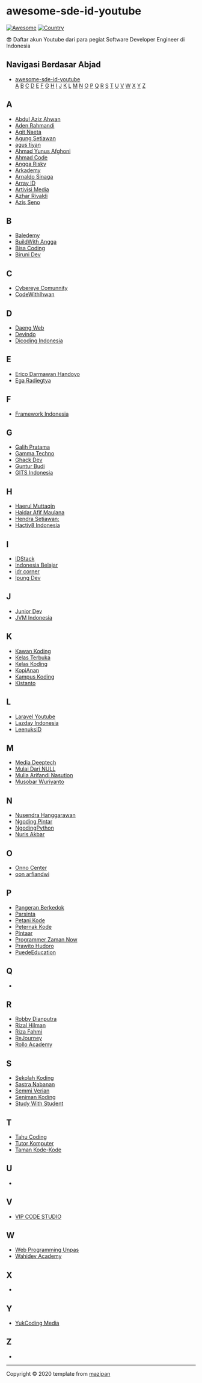 # awesome-sde-id-youtube

[![Awesome](https://cdn.rawgit.com/sindresorhus/awesome/d7305f38d29fed78fa85652e3a63e154dd8e8829/media/badge.svg)](https://github.com/sindresorhus/awesome/)
[![Country](https://img.shields.io/badge/country-indonesia-blue.svg)](#)

😎 Daftar akun Youtube dari para pegiat Software Developer Engineer di Indonesia

## Navigasi Berdasar Abjad

- [awesome-sde-id-youtube](#awesome-sde-id-youtube)  
  [A](#a) [B](#b) [C](#c) [D](#d) [E](#e) [F](#f) [G](#g) [H](#h) [I](#i) [J](#j) [K](#k) [L](#l) [M](#m) [N](#n) [O](#o) [P](#p) [Q](#q) [R](#r) [S](#s) [T](#t) [U](#u) [V](#v) [W](#w) [X](#x) [Y](#y) [Z](#z)

## A

+ [Abdul Aziz Ahwan](https://www.youtube.com/channel/UCQUfwiydQHf0u4Gb6uT-hyA)
+ [Aden Rahmandi](https://www.youtube.com/channel/UC4RphDrAUU7ainf6WVco-7Q)
+ [Agit Naeta](https://www.youtube.com/channel/UC2ZwPrUbjBcAbk9qem810rA)
+ [Agung Setiawan](https://www.youtube.com/channel/UClYSachcLCPcKdvZw6iE4qw)
+ [agus tiyan](https://www.youtube.com/channel/UCXdEyho-pT7dDkv00ngfhVw)
+ [Ahmad Yunus Afghoni](https://www.youtube.com/channel/UCjxPo_EJYtoj-Ho3jx_zQpQ)
+ [Ahmad Code](https://www.youtube.com/channel/UClJLitmcyWx2N_EEkAiC1nA)
+ [Angga Risky](https://www.youtube.com/channel/UCG1aEPR4NO2Sd_mmJFimfQQ)
+ [Arkademy](https://www.youtube.com/c/Arkademy/)
+ [Arnaldo Sinaga](https://www.youtube.com/user/hopeaustar)
+ [Array ID](https://www.youtube.com/c/ArrayID/featured)
+ [Artivisi Media](https://www.youtube.com/channel/UC3oNtvY3sETKZU7wEQyePQQ)
+ [Azhar Rivaldi](https://www.youtube.com/channel/UCBXvboJdq9BSqSaZtSZhxyA)
+ [Azis Seno](https://www.youtube.com/channel/UCMYLawqsQaujS5erEoPsV8w)

## B
+ [Baledemy](https://www.youtube.com/channel/UCo2MhO0TrEUKdL9Pt-JNgLg)
+ [BuildWith Angga](https://www.youtube.com/channel/UCrCqB6_uGWECG-Fns1ArhFA)
+ [Bisa Coding](https://www.youtube.com/channel/UCl78GqenSrq9UKUyItAy6Nw)
+ [Biruni Dev](https://www.youtube.com/channel/UCyj-fIFSMwrwbuzx1sCWztg)

## C

+ [Cybereye Comunnity](https://www.youtube.com/channel/UCZbsWQGnHQQxLFFyLsuEF_g)
+ [CodeWithIhwan](https://www.youtube.com/channel/UCjntzibNSsjjIOh0HoP9vxw)

## D

+ [Daeng Web](https://www.youtube.com/channel/UCHsijoukA4I8qdJoK6WW9Ww)
+ [Devindo](https://www.youtube.com/channel/UCc0Hy5IPH65l05x170ZmiCw)
+ [Dicoding Indonesia](https://www.youtube.com/channel/UCM6BWkgiGrCHG967i_PyMiw)

## E

+ [Erico Darmawan Handoyo](https://www.youtube.com/channel/UC0s92eMIsyR9otmIiY4v8Ww)
+ [Ega Radiegtya](https://www.youtube.com/channel/UCOh-ds8EPfG8AzZOmgFRUiA)

## F

+ [Framework Indonesia](https://www.youtube.com/channel/UCFCDiQFrqj5zPMQnV-2zO2A)

## G

+ [Galih Pratama](https://www.youtube.com/channel/UClWBVXTagK9stScJlsHeEGA)
+ [Gamma Techno](https://m.youtube.com/channel/UC87A-zRelk549SRuyphJPLQ)
+ [Ghack Dev](https://www.youtube.com/user/galihlarasprakoso)
+ [Guntur Budi](https://www.youtube.com/channel/UCFAzqqspfsuFfo4wy_Ygy1A)
+ [GITS Indonesia](https://www.youtube.com/channel/UCwyc5AeH-8bTbA9v-P8Q1Hw)

## H

+ [Haerul Muttaqin](https://www.youtube.com/channel/UCFOcbpcqG-f7Ootft8zKWzw)
+ [Haidar Afif Maulana](https://www.youtube.com/channel/UC9XfZRM3OrOYci7ZLD6sU-A)
+ [Hendra Setiawan:](https://www.youtube.com/channel/UCwFN8mv31_M8quDQvAsgo1Q)
+ [Hactiv8 Indonesia](https://www.youtube.com/channel/UCyTOwW6s6zmGGFGmLDkfp2w)

## I

+ [IDStack](https://www.youtube.com/channel/UC5xgusHHscTDAHxcxq6Dwdg)
+ [Indonesia Belajar](https://www.youtube.com/channel/UCQ4Jo2IJeyRGzZBvjaaLzrw)
+ [idr corner](https://www.youtube.com/channel/UC6MTowFYbG8SK5GvTWjxSvg)
+ [Ipung Dev](https://www.youtube.com/c/IpungDevCenter)


## J

+ [Junior Dev](https://www.youtube.com/channel/UCvaOvKG4sm5XzV78OqEDUjA)
+ [JVM Indonesia](https://www.youtube.com/channel/UCXwXmQEQySqhqAMmys4N56w)

## K

+ [Kawan Koding](https://www.youtube.com/channel/UChccjG2gYrS-y9yUteVV3Mg)
+ [Kelas Terbuka](https://www.youtube.com/channel/UCnrZ-UFSzeMSxKx_OHtwKsQ)
+ [Kelas Koding](https://www.youtube.com/channel/UCrDhhfIrq-Oc1EBVHWqYhUw)
+ [KopiAnan](https://www.youtube.com/channel/UC1NN2986RQGNmzhDUl_WtyQ)
+ [Kampus Koding](https://www.youtube.com/channel/UCEnbUTEcbS8fAQxgsKQI7Sw)
+ [Kistanto](https://www.youtube.com/channel/UCOzo0Xum-ChdaWU-4N29KKQ)


## L

+ [Laravel Youtube](https://www.youtube.com/channel/UCT_1pPaTXKEl4ZpJQuxaRzg)
+ [Lazday Indonesia](https://www.youtube.com/channel/UCnJFFAhsxC1DWrJqySPPAIw)
+ [LeenuksID](https://www.youtube.com/channel/UCUvXjaQRdHcptVbGoQ_Dkkg)

## M

+ [Media Deeptech](https://www.youtube.com/channel/UCXHYMtd03eaP0Fb1zVY7HOw)
+ [Mulai Dari NULL](https://www.youtube.com/channel/UCdeCCq3KNq9NSx4sCft91eA)
+ [Mulia Arifandi Nasution](https://www.youtube.com/channel/UC4_KG3N766XHootvKXfA6Zg)
+ [Musobar Wuriyanto](https://www.youtube.com/channel/UCqOBKU-JXrM86FTt7Xzwdxw)

## N

+ [Nusendra Hanggarawan](https://www.youtube.com/channel/UCPs91pCgbgtcSdnczFSAkdA)
+ [Ngoding Pintar](https://www.youtube.com/channel/UCPNxvt1OZMhVRzeBFK_VDig/videos)
+ [NgodingPython](https://www.youtube.com/c/NgodingPython/featured)
+ [Nuris Akbar](https://www.youtube.com/channel/UC0Qozugp4pVTQwkgTcUdmkg)

## O

+ [Onno Center](https://www.youtube.com/channel/UCvYfBQdMzsWTbNAsgJEC7Ig)
+ [oon arfiandwi](https://www.youtube.com/channel/UCOGA5aJwf_9-E5cQ_Y95YaQ)

## P

+ [Pangeran Berkedok](https://www.youtube.com/channel/UC6XQC4sPeHf0jEAcs3mWBfw/)
+ [Parsinta](https://www.youtube.com/channel/UCPlEbdgWOXkKEEl7dhBxs4Q)
+ [Petani Kode](https://www.youtube.com/channel/UCVEEB0XiaogU6UodKXRaNyg)
+ [Peternak Kode](https://www.youtube.com/channel/UCHgTzvWzAe_HTGPMl5-4X3w)
+ [Pintaar](https://www.youtube.com/channel/UCQNbxp6a1Oo6GtZlQpeM8Rg)
+ [Programmer Zaman Now](https://www.youtube.com/channel/UC14ZKB9XsDZbnHVmr4AmUpQ)
+ [Prawito Hudoro](https://www.youtube.com/channel/UC4k3OBYU4q6MuspHVzZlkew)
+ [PuedeEducation](https://www.youtube.com/channel/UCW6qDGUegfTwKZlZWcm0pBQ)

## Q

+

## R

+ [Robby Dianputra](https://www.youtube.com/channel/UCoAtRuBwX_I2kFiUoTVgUmQ)
+ [Rizal Hilman](https://www.youtube.com/channel/UCL6gpc5cX0Ku5-WzIaYO-aQ)
+ [Riza Fahmi](https://www.youtube.com/user/ryanriggsy)
+ [ReJourney](https://www.youtube.com/user/pakarnya)
+ [Rollo Academy](https://www.youtube.com/channel/UC4wUtPE3ZqC3kgLXz--rjrQ)

## S

+ [Sekolah Koding](https://www.youtube.com/channel/UCpSPS5yLCxYRuZSrCx-eBjA)
+ [Sastra Nabanan](https://www.youtube.com/user/sastranababan)
+ [Semmi Verian](https://www.youtube.com/user/semver123)
+ [Seniman Koding](https://www.youtube.com/channel/UCXyiY-zsCiz6UoFCZmuJfOQ/videos)
+ [Study With Student](https://www.youtube.com/channel/UC8KFFLw4MCeYzN28JN31NUw)

## T

+ [Tahu Coding](https://www.youtube.com/channel/UCXFdc68srZQ-ok4I1-pHs2g)
+ [Tutor Komputer](https://www.youtube.com/channel/UCpU7qfVvHlMf698on43t9LQ)
+ [Taman Kode-Kode](https://www.youtube.com/channel/UCmi_lq7fAUKht8EHpzLgVIg)

## U

+

## V

+ [VIP CODE STUDIO](https://www.youtube.com/c/vipcodestudio/featured)

## W

+ [Web Programming Unpas](https://www.youtube.com/channel/UCkXmLjEr95LVtGuIm3l2dPg)
+ [Wahidev Academy](https://www.youtube.com/channel/UCXsAaDHG8E4PN3rIHGaZ4XQ)

## X
+

## Y

+ [YukCoding Media](https://www.youtube.com/channel/UCkIiNw-qbCy_NHZeg8BNsMQ)

## Z

+

----


Copyright © 2020 
template from [mazipan](https://github.com/mazipan)
